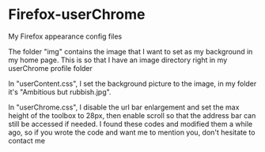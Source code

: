 # Firefox-userChrome
My Firefox appearance config files

The folder "img" contains the image that I want to set as my background in my home page. This is so that I have an image directory right in my userChrome profile folder

In "userContent.css", I set the background picture to the image, in my folder it's "Ambitious but rubbish.jpg". 

In "userChrome.css", I disable the url bar enlargement and set the max height of the toolbox to 28px, then enable scroll so that the address bar can still be accessed if needed.
I found these codes and modified them a while ago, so if you wrote the code and want me to mention you, don't hesitate to contact me
